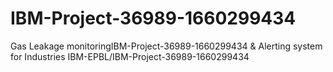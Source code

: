 # IBM-Project-36989-1660299434
Gas Leakage monitoringIBM-Project-36989-1660299434 &amp; Alerting system for Industries
IBM-EPBL/IBM-Project-36989-1660299434
